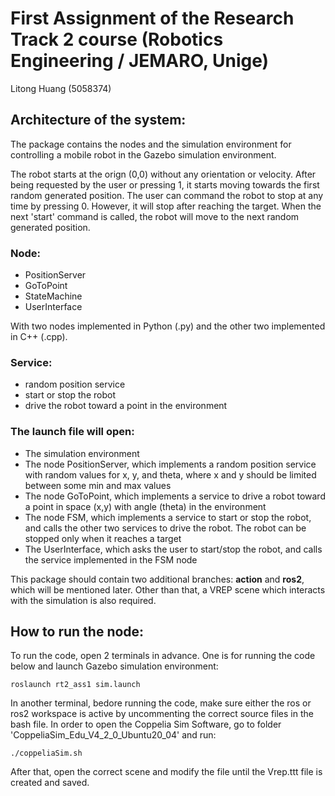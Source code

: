 # First Assignment of the Research Track 2 course (Robotics Engineering / JEMARO, Unige)

Litong Huang (5058374)


## Architecture of the system:
The package contains the nodes and the simulation environment for controlling a mobile robot in the Gazebo simulation environment.

The robot starts at the orign (0,0) without any orientation or velocity. After being requested by the user or pressing 1, it starts moving towards the first random generated position. The user can command the robot to stop at any time by pressing 0. However, it will stop after reaching the target. When the next 'start' command is called, the robot will move to the next random generated position.

### Node: 
- PositionServer
- GoToPoint
- StateMachine
- UserInterface

With two nodes implemented in Python (.py) and the other two implemented in C++ (.cpp).

### Service:
- random position service
- start or stop the robot 
- drive the robot toward a point in the environment

### The launch file will open:
- The simulation environment
- The node PositionServer, which implements a random position service with random values for x, y, and theta, where x and y should be limited between some min and max values
- The node GoToPoint, which implements a service to drive a robot toward a point in space (x,y) with angle (theta) in the environment
- The node FSM, which implements a service to start or stop the robot, and calls the other two services to drive the robot. The robot can be stopped only when it reaches a target
- The UserInterface, which asks the user to start/stop the robot, and calls the service implemented in the FSM node

This package should contain two additional branches: **action** and **ros2**, which will be mentioned later. Other than that, a VREP scene which interacts with the simulation is also required.


## How to run the node:

To run the code, open 2 terminals in advance. One is for running the code below and launch Gazebo simulation environment:

```
roslaunch rt2_ass1 sim.launch
```

In another terminal, bedore running the code, make sure either the ros or ros2 workspace is active by uncommenting the correct source files in the bash file. In order to open the Coppelia Sim Software, go to folder 'CoppeliaSim_Edu_V4_2_0_Ubuntu20_04' and run:

```
./coppeliaSim.sh
```
After that, open the correct scene and modify the file until the Vrep.ttt file is created and saved.



